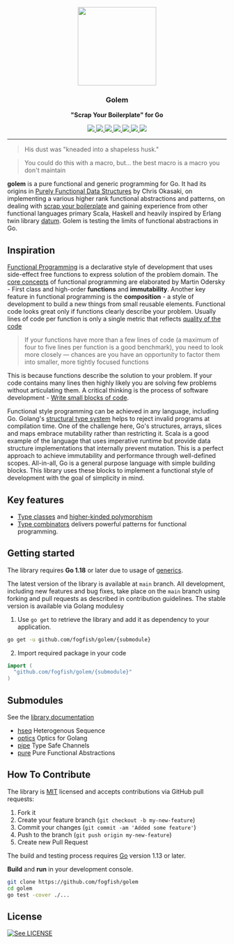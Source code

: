 <p align="center">
  <img src="./doc/logo.svg" height="180" />
  <h3 align="center">Golem</h3>
  <p align="center"><strong>"Scrap Your Boilerplate" for Go</strong></p>

  <p align="center">
    <!-- Version -->
    <a href="https://github.com/fogfish/golem/releases">
      <img src="https://img.shields.io/github/v/tag/fogfish/golem?label=version" />
    </a> 
    <!-- Documentation -->
    <a href="https://pkg.go.dev/github.com/fogfish/golem">
      <img src="https://pkg.go.dev/badge/github.com/fogfish/golem" />
    </a>
    <!-- Build Status  -->
    <a href="https://github.com/fogfish/golem/actions/">
      <img src="https://github.com/fogfish/golem/workflows/test/badge.svg" />
    </a>
    <!-- GitHub -->
    <a href="http://github.com/fogfish/golem">
      <img src="https://img.shields.io/github/last-commit/fogfish/golem.svg" />
    </a>
    <!-- Coverage -->
    <a href="https://coveralls.io/github/fogfish/golem?branch=main">
      <img src="https://coveralls.io/repos/github/fogfish/golem/badge.svg?branch=main" />
    </a>
    <!-- Go Card -->
    <a href="https://goreportcard.com/report/github.com/fogfish/golem">
      <img src="https://goreportcard.com/badge/github.com/fogfish/golem" />
    </a>
    <!-- Maintainability -->
    <a href="https://codeclimate.com/github/fogfish/golem/maintainability">
      <img src="https://api.codeclimate.com/v1/badges/ee132d36361127fa99c9/maintainability" />
    </a>
  </p>
</p>

--- 

> His dust was "kneaded into a shapeless husk."

> You could do this with a macro, but...
> the best macro is a macro you don't maintain

**golem** is a pure functional and generic programming for Go. It had its origins in [Purely Functional Data Structures](https://www.cs.cmu.edu/~rwh/theses/okasaki.pdf) by Chris Okasaki, on implementing a various higher rank functional abstractions and patterns, on dealing with [scrap your boilerplate](https://www.microsoft.com/en-us/research/publication/scrap-your-boilerplate-with-class/) and gaining experience from other functional languages primary Scala, Haskell and heavily inspired by Erlang twin library [datum](https://github.com/fogfish/datum). Golem is testing the limits of functional abstractions in Go.


## Inspiration

[Functional Programming](https://en.wikipedia.org/wiki/Functional_programming) is a declarative style of development that uses side-effect free functions to express solution of the problem domain. The [core concepts](http://www.se-radio.net/2007/07/episode-62-martin-odersky-on-scala/) of functional programming are elaborated by Martin Odersky - First class and high-order **functions** and **immutability**. Another  key feature in functional programming is the **composition** - a style of development to build a new things from small reusable elements. Functional code looks great only if functions clearly describe your problem. Usually lines of code per function is only a single metric that reflects [quality of the code](https://blog.usejournal.com/solving-embarrassingly-obvious-problems-in-erlang-e3f21a6203cc)

> If your functions have more than a few lines of code (a maximum of four to five lines per function is a good benchmark), you need to look more closely — chances are you have an opportunity to factor them into smaller, more tightly focused functions

This is because functions describe the solution to your problem. If your code contains many lines then highly likely you are solving few problems without articulating them. A critical thinking is the process of software development - [Write small blocks of code](https://blog.ploeh.dk/2019/11/04/the-80-24-rule/).

Functional style programming can be achieved in any language, including Go. Golang's [structural type system](https://en.wikipedia.org/wiki/Structural_type_system) helps to reject invalid programs at compilation time. One of the challenge here, Go's structures, arrays, slices and maps embrace mutability rather than restricting it. Scala is a good example of the language that uses imperative runtime but provide data structure implementations that internally prevent mutation. This is a perfect approach to achieve immutability and performance through well-defined scopes. All-in-all, Go is a general purpose language with simple building blocks. This library uses these blocks to implement a functional style of development with the goal of simplicity in mind.

## Key features

* [Type classes](doc/typeclass.md) and [higher-kinded polymorphism](doc/higher-kinded-polymorphism.md)
* [Type combinators](doc/combinator.md) delivers powerful patterns for functional programming.

<!--
* [Monoid](doc/monoid.md) for structural transformation.
* [Seq](https://godoc.org/github.com/fogfish/golem/seq) is a special case for slice that support convenient methods. 
-->

## Getting started

The library requires **Go 1.18** or  later due to usage of [generics](https://go.dev/blog/intro-generics).

The latest version of the library is available at `main` branch. All development, including new features and bug fixes, take place on the `main` branch using forking and pull requests as described in contribution guidelines. The stable version is available via Golang modulesy 

1. Use `go get` to retrieve the library and add it as dependency to your application.

```bash
go get -u github.com/fogfish/golem/{submodule}
```

2. Import required package in your code

```go
import (
  "github.com/fogfish/golem/{submodule}"
)
```

## Submodules

See the [library documentation](https://pkg.go.dev/github.com/fogfish/golem)

* [hseq](hseq/README.md) Heterogenous Sequence
* [optics](optics/README.md) Optics for Golang
* [pipe](pipe/README.md) Type Safe Channels
* [pure](pure/README.md) Pure Functional Abstractions


## How To Contribute

The library is [MIT](LICENSE) licensed and accepts contributions via GitHub pull requests:

1. Fork it
2. Create your feature branch (`git checkout -b my-new-feature`)
3. Commit your changes (`git commit -am 'Added some feature'`)
4. Push to the branch (`git push origin my-new-feature`)
5. Create new Pull Request


The build and testing process requires [Go](https://golang.org) version 1.13 or later.

**Build** and **run** in your development console.

```bash
git clone https://github.com/fogfish/golem
cd golem
go test -cover ./...
```

## License

[![See LICENSE](https://img.shields.io/github/license/fogfish/golem.svg?style=for-the-badge)](LICENSE)

<!--

https://writings.stephenwolfram.com/2020/12/combinators-and-the-story-of-computation/
https://files.wolframcdn.com/pub/www.wolframscience.com/nks/nks-ch12.pdf
https://www.wolframscience.com/nks/

https://cmc.gitbook.io/go-internals/chapter-ii-interfaces
https://www.cockroachlabs.com/blog/how-we-built-a-vectorized-execution-engine/
http://citeseerx.ist.psu.edu/viewdoc/download;jsessionid=B3EBE6337709E0E494DB7074FC4D247A?doi=10.1.1.17.524&rep=rep1&type=pdf
https://www.cs.cmu.edu/~ckingsf/bioinfo-lectures/skiplists.pdf
https://github.com/avelino/awesome-go#networking


Research on the interface of golang
https://laptrinhx.com/research-on-the-interface-of-golang-4184713904/


Category Theory 10.1: Monads
https://www.youtube.com/watch?v=gHiyzctYqZ0&list=PLbgaMIhjbmEnaH_LTkxLI7FMa2HsnawM_&index=21&t=4s

TypeScript on Steroids
https://dev.to/gcanti/getting-started-with-fp-ts-setoid-39f3
https://dev.to/gcanti/functional-design-combinators-14pn
https://dev.to/gcanti/getting-started-with-fp-ts-setoid-39f3
https://dev.to/gcanti/functional-design-combinators-14pn

Scala Cats Monoid
https://typelevel.org/cats/typeclasses.html
https://typelevel.org/cats/typeclasses/monoid.html
https://typelevel.org/cats/typeclasses/semigroup.html

HTK
https://github.com/ocamllabs/higher
https://bow-swift.io/docs/fp-concepts/higher-kinded-types/
https://github.com/gcanti/fp-ts/blob/master/src/Eq.ts


https://go101.org/article/details.html
https://github.com/emirpasic/gods
-->